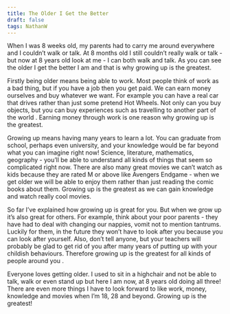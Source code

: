 ```yaml
---
title: The Older I Get the Better
draft: false
tags: NathanW
---
```



When I was 8 weeks old, my parents had to carry me around everywhere and I couldn’t walk or talk. At 8 months old I still couldn’t really walk or talk - but now at 8 years old look at me - I can both walk and talk. As you can see the older I get the better I am and that is why growing up is the greatest.

Firstly being older means being able to work. Most people think of work as a bad thing, but if you have a job then you get paid. We can earn money ourselves and buy whatever we want. For example you can have a real car that drives rather than just some pretend Hot Wheels. Not only can you buy objects, but you can buy experiences such as travelling to another part of the world . Earning money through work is one reason why growing up is the greatest.

Growing up means having many years to learn a lot. You can graduate from school, perhaps even university, and your knowledge would be far beyond what you can imagine right now! Science, literature, mathematics, geography - you’ll be able to understand all kinds of things that seem so complicated right now.
There are also many great movies we can’t watch as kids because they are rated M or above like Avengers Endgame - when we get older we will be able to enjoy them rather than just reading the comic books about them. Growing up is the greatest as we can gain knowledge and watch really cool movies.

So far I’ve explained how growing up is great for you. But when we grow up it’s also great for others. For example, think about your poor parents - they have had to deal with changing our nappies, vomit not to mention tantrums. Luckily for them, in the future they won’t have to look after you because you can look after yourself. Also, don’t tell anyone, but your teachers will probably be glad to get rid of you after many years of putting up with your childish behaviours. Therefore growing up is the greatest for all kinds of people around you .

Everyone loves getting older. I used to sit in a highchair and not be able to talk, walk or even stand up but here I am now, at 8 years old doing all three! There are even more things I have to look forward to like work, money, knowledge and movies when I’m 18, 28 and beyond. Growing up is the greatest!


